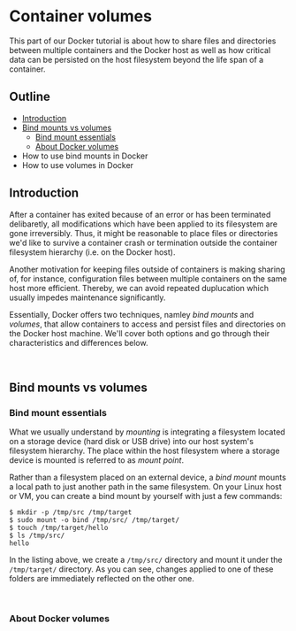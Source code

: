 # Container volumes

This part of our Docker tutorial is about how to share files and directories between multiple containers and the Docker host as well as how critical data can be persisted on the host filesystem beyond the life span of a container.

## Outline

 - [Introduction](#section-introduction)
 - [Bind mounts vs volumes](#section-bind-mounts-vs-volumes)
   - [Bind mount essentials](#bind-mounts)
   - [About Docker volumes](#docker-volumes)
 - How to use bind mounts in Docker
 - How to use volumes in Docker

<a name="section-introduction"></a>
## Introduction

After a container has exited because of an error or has been terminated delibaretly, all modifications which have been applied to its filesystem are gone irreversibly. Thus, it might be reasonable to place files or directories we'd like to survive a container crash or termination outside the container filesystem hierarchy (i.e. on the Docker host).

Another motivation for keeping files outside of containers is making sharing of, for instance, configuration files between multiple containers on the same host more efficient. Thereby, we can avoid repeated duplucation which usually impedes maintenance significantly.

Essentially, Docker offers two techniques, namley _bind mounts_ and _volumes_, that allow containers to access and persist files and directories on the Docker host machine. We'll cover both options and go through their characteristics and differences below.      

<br/>

<a name="section-bind-mounts-vs-volumes"></a>
## Bind mounts vs volumes

<a name="bind-mounts"></a>
### Bind mount essentials

What we usually understand by _mounting_ is integrating a filesystem located on a storage device (hard disk or USB drive) into our host system's filesystem hierarchy. The place within the host filesystem where a storage device is mounted is referred to as _mount point_.

Rather than a filesystem placed on an external device, a _bind mount_ mounts a local path to just another path in the same filesystem. On your Linux host or VM, you can create a bind mount by yourself with just a few commands:   

```
$ mkdir -p /tmp/src /tmp/target
$ sudo mount -o bind /tmp/src/ /tmp/target/
$ touch /tmp/target/hello
$ ls /tmp/src/
hello
```  

In the listing above, we create a `/tmp/src/` directory and mount it under the `/tmp/target/` directory. As you can see, changes applied to one of these folders are immediately reflected on the other one.

<br/>

<a name="docker-volumes"></a>
### About Docker volumes
